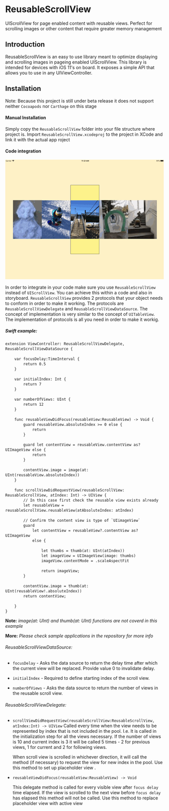 # ReusableScrollView
UIScrollView for page enabled content with reusable views. Perfect for scrolling images or other content that require greater memory management

## Introduction
ReusableScrollView is an easy to use library meant to optimize displaying and scrolling images in pageing enabled UIScrollView. This library is intended for devices with iOS 11's on board. It exposes a simple API that allows you to use in any UIViewController.


## Installation

Note: Because this project is still under beta release it does not support neither `Cocoapods` nor `Carthage` on this stage

#### Manual Installation

Simply copy the `ReusableScrollView` folder into your file structure where project is. Import `ReusableScrollView.xcodeproj` to the project in XCode and link it with the actual app roject

#### Code integration

![Reuasable scroll animation placeholder](./ReuasableScrollView_animation.gif "Reuasable scroll view in work")

In order to integrate in your code make sure you use `ReusableScrollView` instead of  `UIScrollView`. You can achieve this within a code and also in storyboard. `ReusableScrollView` provides 2 protocols that your object needs to conform in order to make it working. The protocols are `ReusableScrollViewDelegate` and `ReusableScrollViewDataSource`. The concept of implementation is very similar to the concept of `UITableView`. The implementation of protocols is all you need in order to make it workig.

##### Swift example:

```
extension ViewController: ReusableScrollViewDelegate, ReusableScrollViewDataSource {
    
    var focusDelay:TimeInterval {
        return 0.5
    }
    
    var initialIndex: Int {
        return 7
    }
    
    var numberOfViews: UInt {
        return 12
    }
    
    func reusableViewDidFocus(reusableView:ReusableView) -> Void {
        guard reusableView.absoluteIndex >= 0 else {
            return
        }
        
        guard let contentView = reusableView.contentView as? UIImageView else {
            return
        }
        
        contentView.image = image(at: UInt(reusableView.absoluteIndex))
    }
    
    func scrollViewDidRequestView(reusableScrollView: ReusableScrollView, atIndex: Int) -> UIView {
        // In this case first check the reusable view exists already
        let reusableView = reusableScrollView.reusableView(atAbsoluteIndex: atIndex)
        
        // Confirm the content view is type of `UIimageView`
        guard
            let contentView = reusableView?.contentView as? UIImageView
            else {
                
                let thumbs = thumb(at: UInt(atIndex))
                let imageView = UIImageView(image: thumbs)
                imageView.contentMode = .scaleAspectFit
                
                return imageView;
        }
        
        contentView.image = thumb(at: UInt(reusableView!.absoluteIndex))
        return contentView;
        
    }
}
```

**Note:** *image(at: UInt) and thumb(at: UInt) functions are not coverd in this example*

**More:** *Please check sample applications in the repository for more info*

###### ReusableScrollViewDataSource:

 - `focusDelay` - Asks the data source to return the delay time after which the current view will be replaced. Provide value 0 to invalidate delay.

 - `initialIndex` - Required to define starting index of the scroll view.

 - `numberOfViews` - Asks the data source to return the number of views in the reusable scroll view.

###### ReusableScrollViewDelegate:

 - `scrollViewDidRequestView(reusableScrollView:ReusableScrollView, atIndex:Int) -> UIView` 
 	Called every time when the view needs to be represented by index that is not included in the pool.
     I.e. It is called in the initialization step for all the views necessary.
     If the number of views is 10 and current index is 3 it will be called 5 times - 2 for previous views, 1 for current and 2 for following views.
     
     When scroll view is scrolled in whichever direction, it will call the method (if necessary) to request the view for new index in the pool.
     Use this method to set up placeholder view .

 - `reusableViewDidFocus(reusableView:ReusableView) -> Void` 

	This delegate method is called for every visible view after `focus delay` time elapsed. If the view is scrolled to the next view before `focus delay` has elapsed this method will not be called. Use this method to replace placeholder view with active view
